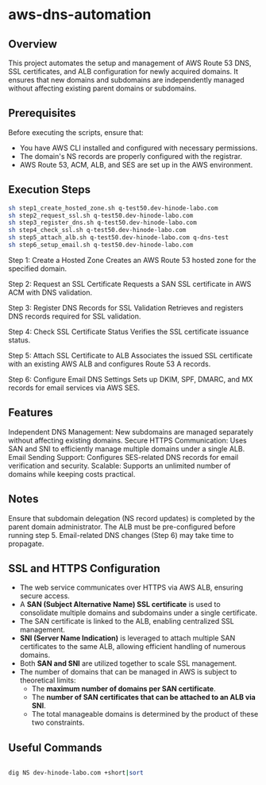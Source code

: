 # aws-dns-automation

## Overview
This project automates the setup and management of AWS Route 53 DNS, SSL certificates, and ALB configuration for newly acquired domains.
It ensures that new domains and subdomains are independently managed without affecting existing parent domains or subdomains.

## Prerequisites
Before executing the scripts, ensure that:
- You have AWS CLI installed and configured with necessary permissions.
- The domain's NS records are properly configured with the registrar.
- AWS Route 53, ACM, ALB, and SES are set up in the AWS environment.

## Execution Steps

```bash
sh step1_create_hosted_zone.sh q-test50.dev-hinode-labo.com
sh step2_request_ssl.sh q-test50.dev-hinode-labo.com
sh step3_register_dns.sh q-test50.dev-hinode-labo.com
sh step4_check_ssl.sh q-test50.dev-hinode-labo.com
sh step5_attach_alb.sh q-test50.dev-hinode-labo.com q-dns-test
sh step6_setup_email.sh q-test50.dev-hinode-labo.com
```

Step 1: Create a Hosted Zone
Creates an AWS Route 53 hosted zone for the specified domain.

Step 2: Request an SSL Certificate
Requests a SAN SSL certificate in AWS ACM with DNS validation.

Step 3: Register DNS Records for SSL Validation
Retrieves and registers DNS records required for SSL validation.

Step 4: Check SSL Certificate Status
Verifies the SSL certificate issuance status.

Step 5: Attach SSL Certificate to ALB
Associates the issued SSL certificate with an existing AWS ALB and configures Route 53 A records.

Step 6: Configure Email DNS Settings
Sets up DKIM, SPF, DMARC, and MX records for email services via AWS SES.

## Features

Independent DNS Management: New subdomains are managed separately without affecting existing domains.
Secure HTTPS Communication: Uses SAN and SNI to efficiently manage multiple domains under a single ALB.
Email Sending Support: Configures SES-related DNS records for email verification and security.
Scalable: Supports an unlimited number of domains while keeping costs practical.


## Notes

Ensure that subdomain delegation (NS record updates) is completed by the parent domain administrator.
The ALB must be pre-configured before running step 5.
Email-related DNS changes (Step 6) may take time to propagate.


## SSL and HTTPS Configuration
- The web service communicates over HTTPS via AWS ALB, ensuring secure access.
- A **SAN (Subject Alternative Name) SSL certificate** is used to consolidate multiple domains and subdomains under a single certificate.
- The SAN certificate is linked to the ALB, enabling centralized SSL management.
- **SNI (Server Name Indication)** is leveraged to attach multiple SAN certificates to the same ALB, allowing efficient handling of numerous domains.
- Both **SAN and SNI** are utilized together to scale SSL management.
- The number of domains that can be managed in AWS is subject to theoretical limits:
  - The **maximum number of domains per SAN certificate**.
  - The **number of SAN certificates that can be attached to an ALB via SNI**.
  - The total manageable domains is determined by the product of these two constraints.


## Useful Commands

```bash

dig NS dev-hinode-labo.com +short|sort

```
